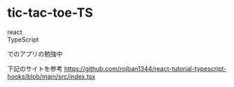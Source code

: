 # tic-tac-toe-TS

react  
TypeScript  

でのアプリの勉強中  

下記のサイトを参考
https://github.com/roiban1344/react-tutorial-typescript-hooks/blob/main/src/index.tsx
